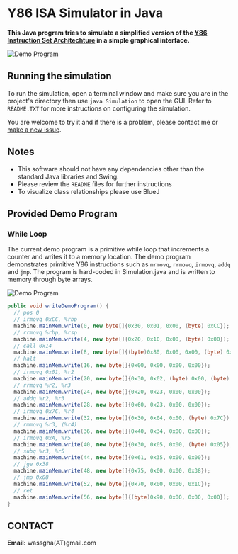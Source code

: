# Y86 ISA Simulator in Java

**This Java program tries to simulate a simplified version of the [Y86 Instruction Set Architechture](http://cs.slu.edu/~fritts/CSCI224_S12/schedule/chap4-intro-Y86.pdf) in a simple graphical interface.** 

![Demo Program](http://i.imgur.com/U1DasZv.png)

  
## Running the simulation
To run the simulation, open a terminal window and make sure you are in the project's directory then use ```java Simulation``` to open the GUI. Refer to `README.TXT` for more instructions on configuring the simulation.

You are welcome to try it and if there is a problem, please contact me or [make a new issue](https://github.com/wassgha/Y86Simulator/issues/new). 

## Notes
* This software should not have any dependencies other than the standard Java libraries and Swing.
* Please review the `README` files for further instructions
* To visualize class relationships please use BlueJ

## Provided Demo Program
### While Loop
The current demo program is a primitive while loop that increments a counter and writes it to a memory location. The demo program demonstrates primitive Y86 instructions such as `mrmovq`, `rrmovq`, `irmovq`, `addq` and `jmp`. The program is hard-coded in Simulation.java and is written to memory through byte arrays.

![Demo Program](http://i.imgur.com/6gQMYYb.png)

```java
public void writeDemoProgram() {
  // pos 0
  // irmovq 0xCC, %rbp
  machine.mainMem.write(0, new byte[]{0x30, 0x01, 0x00, (byte) 0xCC});
  // rrmovq %rbp, %rsp
  machine.mainMem.write(4, new byte[]{0x20, 0x10, 0x00, (byte) 0x00});
  // call 0x14
  machine.mainMem.write(8, new byte[]{(byte)0x80, 0x00, 0x00, (byte) 0x14});
  // halt
  machine.mainMem.write(16, new byte[]{0x00, 0x00, 0x00, 0x00});
  // irmovq 0x01, %r2
  machine.mainMem.write(20, new byte[]{0x30, 0x02, (byte) 0x00, (byte) 0x01});
  // rrmovq %r2, %r3
  machine.mainMem.write(24, new byte[]{0x20, 0x23, 0x00, 0x00});
  // addq %r2, %r3
  machine.mainMem.write(28, new byte[]{0x60, 0x23, 0x00, 0x00});
  // irmovq 0x7C, %r4
  machine.mainMem.write(32, new byte[]{0x30, 0x04, 0x00, (byte) 0x7C});
  // rmmovq %r3, (%r4)
  machine.mainMem.write(36, new byte[]{0x40, 0x34, 0x00, 0x00});
  // irmovq 0xA, %r5
  machine.mainMem.write(40, new byte[]{0x30, 0x05, 0x00, (byte) 0x05});
  // subq %r3, %r5
  machine.mainMem.write(44, new byte[]{0x61, 0x35, 0x00, 0x00});
  // jge 0x38
  machine.mainMem.write(48, new byte[]{0x75, 0x00, 0x00, 0x38});
  // jmp 0x08
  machine.mainMem.write(52, new byte[]{0x70, 0x00, 0x00, 0x1C});
  // ret
  machine.mainMem.write(56, new byte[]{(byte)0x90, 0x00, 0x00, 0x00});
}
```

## CONTACT
**Email:** wassgha(AT)gmail.com  
